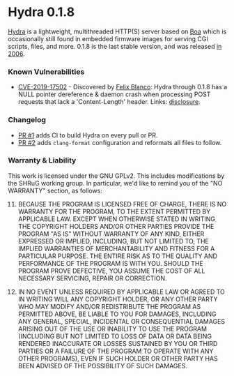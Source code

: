 # Hydra 0.1.8

[Hydra](http://hydra.hellug.gr/) is a lightweight, multithreaded HTTP(S) server based on [Boa](https://github.com/shrug-security/boa-0.94.13) which is occasionally still found in embedded firmware images for serving CGI scripts, files, and more. 0.1.8 is the last stable version, and was released [in 2006](http://hydra.hellug.gr/download/).

### Known Vulnerabilities

- [CVE-2019-17502](https://www.cvedetails.com/cve/CVE-2019-17502/) - Discovered by [Felix Blanco](https://github.com/fxb6476): Hydra through 0.1.8 has a NULL pointer dereference & daemon crash when processing POST requests that lack a 'Content-Length' header. Links: [disclosure](https://gist.github.com/fxb6476/0b9883a88ff2ca40de46a8469834e16c).

### Changelog

* [PR #1](https://github.com/shrug-security/hydra-0.1.8/pull/1) adds CI to build Hydra on every pull or PR.
* [PR #2](https://github.com/shrug-security/hydra-0.1.8/pull/2) adds `clang-format` configuration and reformats all files to follow.

### Warranty & Liability

This work is licensed under the GNU GPLv2. This includes modifications by the SHRuG working group. In particular, we'd like to remind you of the "NO WARRANTY" section, as follows:

11. BECAUSE THE PROGRAM IS LICENSED FREE OF CHARGE, THERE IS NO WARRANTY FOR THE PROGRAM, TO THE EXTENT PERMITTED BY APPLICABLE LAW. EXCEPT WHEN OTHERWISE STATED IN WRITING THE COPYRIGHT HOLDERS AND/OR OTHER PARTIES PROVIDE THE PROGRAM "AS IS" WITHOUT WARRANTY OF ANY KIND, EITHER EXPRESSED OR IMPLIED, INCLUDING, BUT NOT LIMITED TO, THE IMPLIED WARRANTIES OF MERCHANTABILITY AND FITNESS FOR A PARTICULAR PURPOSE. THE ENTIRE RISK AS TO THE QUALITY AND PERFORMANCE OF THE PROGRAM IS WITH YOU. SHOULD THE PROGRAM PROVE DEFECTIVE, YOU ASSUME THE COST OF ALL NECESSARY SERVICING, REPAIR OR CORRECTION.

12. IN NO EVENT UNLESS REQUIRED BY APPLICABLE LAW OR AGREED TO IN WRITING WILL ANY COPYRIGHT HOLDER, OR ANY OTHER PARTY WHO MAY MODIFY AND/OR REDISTRIBUTE THE PROGRAM AS PERMITTED ABOVE, BE LIABLE TO YOU FOR DAMAGES, INCLUDING ANY GENERAL, SPECIAL, INCIDENTAL OR CONSEQUENTIAL DAMAGES ARISING OUT OF THE USE OR INABILITY TO USE THE PROGRAM (INCLUDING BUT NOT LIMITED TO LOSS OF DATA OR DATA BEING RENDERED INACCURATE OR LOSSES SUSTAINED BY YOU OR THIRD PARTIES OR A FAILURE OF THE PROGRAM TO OPERATE WITH ANY OTHER PROGRAMS), EVEN IF SUCH HOLDER OR OTHER PARTY HAS BEEN ADVISED OF THE POSSIBILITY OF SUCH DAMAGES.